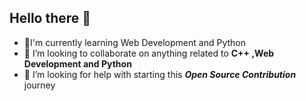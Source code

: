 ## Hello there 👋

<!--
**apschauhan03/apschauhan03** is a ✨ _special_ ✨ repository because its `README.md` (this file) appears on your GitHub profile.

Here are some ideas to get you started:

- 🔭 I’m currently working on ...
- 🌱 I’m currently learning ...
- 👯 I’m looking to collaborate on ...
- 🤔 I’m looking for help with ...
- 💬 Ask me about ...
- 📫 How to reach me: ...
- 😄 Pronouns: ...
- ⚡ Fun fact: ...
-->

- 🏫I'm currently learning Web Development and Python
- 👯 I’m looking to collaborate on anything related to **C++ ,Web Development and Python**
- 🤔 I’m looking for help with starting this ***Open Source Contribution*** journey
<!-- 📫 How to reach me:--> 
